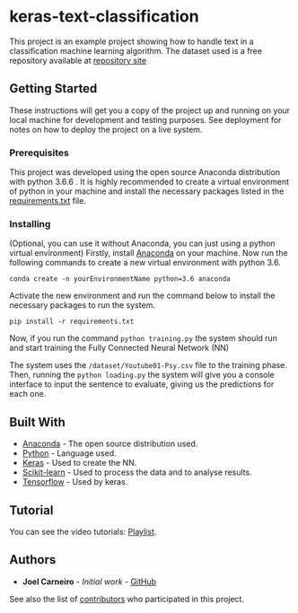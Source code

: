 # keras-text-classification

This project is an example project showing how to handle text in a classification machine learning algorithm. 
The dataset used is a free repository available at [repository site](https://archive.ics.uci.edu/ml/machine-learning-databases/00380/)

## Getting Started

These instructions will get you a copy of the project up and running on your local machine for development and testing purposes. See deployment for notes on how to deploy the project on a live system.

### Prerequisites

This project was developed using the open source Anaconda distribution with python 3.6.6 . It is highly recommended to create a virtual environment of python in your machine and install the necessary packages listed in the [requirements.txt](https://github.com/jolasman/keras-text-classification/blob/master/requirements.txt) file.


### Installing

(Optional, you can use it without Anaconda, you can just using a python virtual environment) Firstly, install [Anaconda](https://www.anaconda.com/download/) on your machine. Now run the following commands to create a new virtual environment with python 3.6.
```
conda create -n yourEnvironmentName python=3.6 anaconda
```

Activate the new environment and run the command below to install the necessary packages to run the system.
```
pip install -r requirements.txt
```

Now, if you run the command ```python training.py``` the system should run and start training the Fully Connected Neural Network (NN)

The system uses the ```/dataset/Youtube01-Psy.csv``` file to the training phase. Then, running the ```python loading.py``` the system will give you a console interface to input the sentence to evaluate, giving us the predictions for each one.



<!-- ## Deployment

Additional notes about how to deploy this on a live system -->

## Built With

* [Anaconda](https://www.anaconda.com/download/) - The open source distribution used.
* [Python](https://www.python.org/) - Language used.
* [Keras](https://keras.io/) - Used to create the NN.
* [Scikit-learn](http://scikit-learn.org/stable/) - Used to process the data and to analyse results.
* [Tensorflow](https://www.tensorflow.org/) - Used by keras.


## Tutorial

You can see the video tutorials: [Playlist](https://www.youtube.com/watch?v=9KJKGRlbekM&list=PLqlmTSqjqZ0T86Cu7J5lB5JHqbUVvxTpq&index=2&t=).

<!-- ## Contributing

Please read [CONTRIBUTING.md](https://gist.github.com/PurpleBooth/b24679402957c63ec426) for details on our code of conduct, and the process for submitting pull requests to us. -->

<!-- ## Versioning

We use [SemVer](http://semver.org/) for versioning. For the versions available, see the [tags on this repository](https://github.com/your/project/tags).  -->




## Authors

* **Joel Carneiro** - *Initial work* - [GitHub](https://github.com/jolasman)

See also the list of [contributors](https://github.com/jolasman/keras-text-classification/graphs/contributors) who participated in this project.

<!-- ## License

This project is licensed under the MIT License - see the [LICENSE.md](LICENSE.md) file for details -->

<!-- ## Acknowledgments

* Hat tip to anyone whose code was used
* Inspiration
* etc -->

